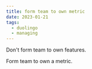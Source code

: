 ```yaml
---
title: form team to own metric
date: 2023-01-21
tags:
  - duolingo
  - managing
---
```


Don't form team to own features.

Form team to own a metric.
